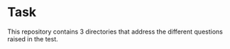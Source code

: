 # Task

This repository contains 3 directories that address the different questions raised in the test.
